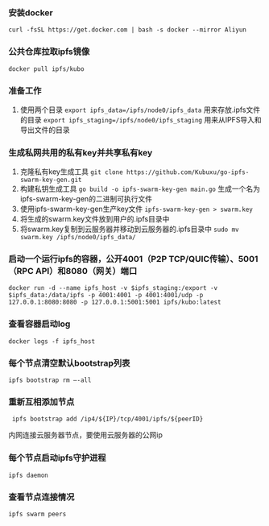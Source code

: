 ### 安装docker
```
curl -fsSL https://get.docker.com | bash -s docker --mirror Aliyun
```

### 公共仓库拉取ipfs镜像
``` docker pull ipfs/kubo ```

### 准备工作
1. 使用两个目录
``` export ipfs_data=/ipfs/node0/ipfs_data ``` 用来存放.ipfs文件的目录
``` export ipfs_staging=/ipfs/node0/ipfs_staging ``` 用来从IPFS导入和导出文件的目录

### 生成私网共用的私有key并共享私有key
1. 克隆私有key生成工具
``` git clone https://github.com/Kubuxu/go-ipfs-swarm-key-gen.git ```
2. 构建私钥生成工具
``` go build -o ipfs-swarm-key-gen main.go ```
生成一个名为ipfs-swarm-key-gen的二进制可执行文件
3. 使用ipfs-swarm-key-gen生产key文件
``` ipfs-swarm-key-gen > swarm.key ```
4. 将生成的swarm.key文件放到用户的.ipfs目录中
5. 将swarm.key复制到云服务器并移动到云服务器的.ipfs目录中
``` sudo mv swarm.key /ipfs/node0/ipfs_data/ ```

### 启动一个运行ipfs的容器，公开4001（P2P TCP/QUIC传输）、5001（RPC API）和8080（网关）端口
``` docker run -d --name ipfs_host -v $ipfs_staging:/export -v $ipfs_data:/data/ipfs -p 4001:4001 -p 4001:4001/udp -p 127.0.0.1:8080:8080 -p 127.0.0.1:5001:5001 ipfs/kubo:latest ```

### 查看容器启动log
``` docker logs -f ipfs_host ```

### 每个节点清空默认bootstrap列表
``` ipfs bootstrap rm —-all ```

### 重新互相添加节点
``` ipfs bootstrap add /ip4/${IP}/tcp/4001/ipfs/${peerID}```

内网连接云服务器节点，要使用云服务器的公网ip
### 每个节点启动ipfs守护进程
``` ipfs daemon ```

### 查看节点连接情况
``` ipfs swarm peers ```
